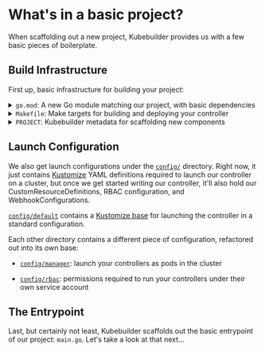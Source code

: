# What's in a basic project?

When scaffolding out a new project, Kubebuilder provides us with a few
basic pieces of boilerplate.

## Build Infrastructure

First up, basic infrastructure for building your project:

<details><summary><code>go.mod</code>: A new Go module matching our project, with
basic dependencies</summary>

```go
{{#include ./testdata/project/go.mod}}
```
</details>

<details><summary><code>Makefile</code>: Make targets for building and deploying your controller</summary>

```makefile
{{#include ./testdata/project/Makefile}}
```
</details>

<details><summary><code>PROJECT</code>: Kubebuilder metadata for scaffolding new components</summary>

```yaml
{{#include ./testdata/project/PROJECT}}
```
</details>

## Launch Configuration

We also get launch configurations under the
[`config/`](https://github.com/nholuongut/kubebuilder/tree/master/docs/book/src/cronjob-tutorial/testdata/project/config)
directory.  Right now, it just contains
[Kustomize](https://sigs.k8s.io/kustomize) YAML definitions required to
launch our controller on a cluster, but once we get started writing our
controller, it'll also hold our CustomResourceDefinitions, RBAC
configuration, and WebhookConfigurations.

[`config/default`](https://github.com/nholuongut/kubebuilder/tree/master/docs/book/src/cronjob-tutorial/testdata/project/config/default) contains a [Kustomize base](https://github.com/nholuongut/kubebuilder/blob/master/docs/book/src/cronjob-tutorial/testdata/project/config/default/kustomization.yaml) for launching
the controller in a standard configuration.

Each other directory contains a different piece of configuration,
refactored out into its own base:

- [`config/manager`](https://github.com/nholuongut/kubebuilder/tree/master/docs/book/src/cronjob-tutorial/testdata/project/config/manager): launch your controllers as pods in the
  cluster

- [`config/rbac`](https://github.com/nholuongut/kubebuilder/tree/master/docs/book/src/cronjob-tutorial/testdata/project/config/rbac): permissions required to run your
  controllers under their own service account

## The Entrypoint

Last, but certainly not least, Kubebuilder scaffolds out the basic
entrypoint of our project: `main.go`.  Let's take a look at that next...
